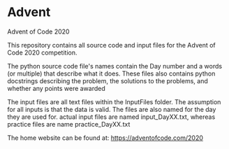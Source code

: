 # Advent
Advent of Code 2020

This repository contains all source code and input files for the Advent of Code 2020 competition.

The python source code file's names contain the Day number and a words (or multiple) that describe what it does. 
These files also contains python docstrings describing the problem, the solutions to the problems, and whether any points were awarded

The input files are all text files within the InputFiles folder. The assumption for all inputs is that the data is valid.
The files are also named for the day they are used for. actual input files are named input_DayXX.txt, whereas practice files are name practice_DayXX.txt

The home website can be found at: https://adventofcode.com/2020

